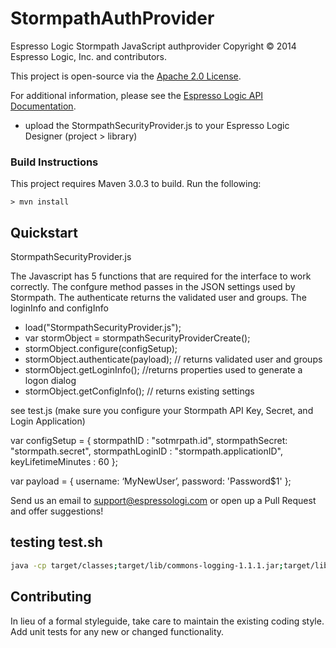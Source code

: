StormpathAuthProvider
=====================

Espresso Logic Stormpath JavaScript authprovider
Copyright &copy; 2014 Espresso Logic, Inc. and contributors.

This project is open-source via the [Apache 2.0 License](http://www.apache.org/licenses/LICENSE-2.0).

For additional information, please see the [Espresso Logic API Documentation](https://sites.google.com/a/espressologic.com/site/docs/logic-designer/security/authentication#TOC-Custom-Authentication-Provider).

* upload the StormpathSecurityProvider.js to your Espresso Logic Designer (project > library)

### Build Instructions ###
This project requires Maven 3.0.3 to build.  Run the following:

`> mvn install`

## Quickstart

StormpathSecurityProvider.js

The Javascript has 5 functions that are required for the interface to work correctly.  The confgure method passes in the JSON settings used by Stormpath.  The authenticate returns the validated user and groups.  The loginInfo and configInfo

* load("StormpathSecurityProvider.js");
* var stormObject = stormpathSecurityProviderCreate();
* stormObject.configure(configSetup);
* stormObject.authenticate(payload);  // returns validated user and groups
* stormObject.getLoginInfo();   //returns properties used to generate a logon dialog
* stormObject.getConfigInfo(); // returns existing settings


see test.js  (make sure you configure your Stormpath API Key, Secret, and Login Application)


var configSetup = {
    stormpathID : "sotmrpath.id",
    stormpathSecret: "stormpath.secret",
    stormpathLoginID : "stormpath.applicationID",
    keyLifetimeMinutes : 60
};

var payload = {
     	username: ‘MyNewUser’,
     	password: 'Password$1'
};



Send us an email to support@espressologi.com or open up a Pull Request and offer suggestions!

## testing test.sh

```bash
java -cp target/classes;target/lib/commons-logging-1.1.1.jar;target/lib/httpclient-4.2.5.jar;target/lib/httpcore-4.2.4.jar;target/lib/rhino-1.7R4.jar org.mozilla.javascript.tools.shell.Main test.js

```

## Contributing
In lieu of a formal styleguide, take care to maintain the existing coding style. Add unit tests for any new or changed functionality. 

